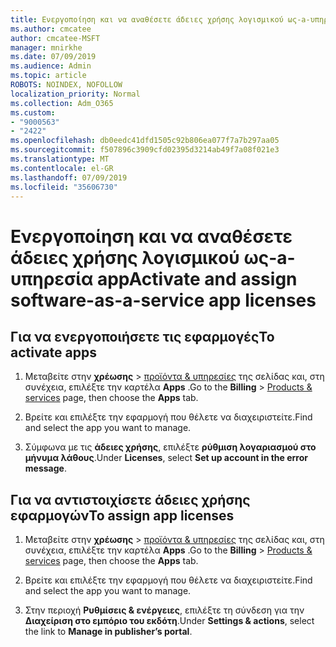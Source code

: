 ```yaml
---
title: Ενεργοποίηση και να αναθέσετε άδειες χρήσης λογισμικού ως-a-υπηρεσία app
ms.author: cmcatee
author: cmcatee-MSFT
manager: mnirkhe
ms.date: 07/09/2019
ms.audience: Admin
ms.topic: article
ROBOTS: NOINDEX, NOFOLLOW
localization_priority: Normal
ms.collection: Adm_O365
ms.custom:
- "9000563"
- "2422"
ms.openlocfilehash: db0eedc41dfd1505c92b806ea077f7a7b297aa05
ms.sourcegitcommit: f507896c3909cfd02395d3214ab49f7a08f021e3
ms.translationtype: MT
ms.contentlocale: el-GR
ms.lasthandoff: 07/09/2019
ms.locfileid: "35606730"
---
```

# <a name="activate-and-assign-software-as-a-service-app-licenses"></a><span data-ttu-id="a2295-102">Ενεργοποίηση και να αναθέσετε άδειες χρήσης λογισμικού ως-a-υπηρεσία app</span><span class="sxs-lookup"><span data-stu-id="a2295-102">Activate and assign software-as-a-service app licenses</span></span> 

## <a name="to-activate-apps"></a><span data-ttu-id="a2295-103">Για να ενεργοποιήσετε τις εφαρμογές</span><span class="sxs-lookup"><span data-stu-id="a2295-103">To activate apps</span></span>

1. <span data-ttu-id="a2295-104">Μεταβείτε στην **χρέωσης** > [προϊόντα & υπηρεσίες](https://go.microsoft.com/fwlink/p/?linkid=842054) της σελίδας και, στη συνέχεια, επιλέξτε την καρτέλα **Apps** .</span><span class="sxs-lookup"><span data-stu-id="a2295-104">Go to the **Billing** > [Products & services](https://go.microsoft.com/fwlink/p/?linkid=842054) page, then choose the **Apps** tab.</span></span>

2. <span data-ttu-id="a2295-105">Βρείτε και επιλέξτε την εφαρμογή που θέλετε να διαχειριστείτε.</span><span class="sxs-lookup"><span data-stu-id="a2295-105">Find and select the app you want to manage.</span></span>

3. <span data-ttu-id="a2295-106">Σύμφωνα με τις **άδειες χρήσης**, επιλέξτε **ρύθμιση λογαριασμού στο μήνυμα λάθους**.</span><span class="sxs-lookup"><span data-stu-id="a2295-106">Under **Licenses**, select **Set up account in the error message**.</span></span>  

## <a name="to-assign-app-licenses"></a><span data-ttu-id="a2295-107">Για να αντιστοιχίσετε άδειες χρήσης εφαρμογών</span><span class="sxs-lookup"><span data-stu-id="a2295-107">To assign app licenses</span></span>

1. <span data-ttu-id="a2295-108">Μεταβείτε στην **χρέωσης** > [προϊόντα & υπηρεσίες](https://go.microsoft.com/fwlink/p/?linkid=842054) της σελίδας και, στη συνέχεια, επιλέξτε την καρτέλα **Apps** .</span><span class="sxs-lookup"><span data-stu-id="a2295-108">Go to the **Billing** > [Products & services](https://go.microsoft.com/fwlink/p/?linkid=842054) page, then choose the **Apps** tab.</span></span>

2. <span data-ttu-id="a2295-109">Βρείτε και επιλέξτε την εφαρμογή που θέλετε να διαχειριστείτε.</span><span class="sxs-lookup"><span data-stu-id="a2295-109">Find and select the app you want to manage.</span></span>  

3. <span data-ttu-id="a2295-110">Στην περιοχή **Ρυθμίσεις & ενέργειες**, επιλέξτε τη σύνδεση για την **Διαχείριση στο εμπόριο του εκδότη**.</span><span class="sxs-lookup"><span data-stu-id="a2295-110">Under **Settings & actions**, select the link to **Manage in publisher’s portal**.</span></span>